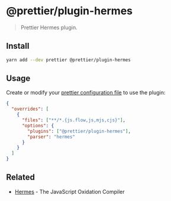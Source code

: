 # @prettier/plugin-hermes

> Prettier Hermes plugin.

## Install

```bash
yarn add --dev prettier @prettier/plugin-hermes
```

## Usage

Create or modify your [prettier configuration file](https://prettier.io/docs/en/configuration) to use the plugin:

```json
{
  "overrides": [
    {
      "files": ["**/*.{js.flow,js,mjs,cjs}"],
      "options": {
        "plugins": ["@prettier/plugin-hermes"],
        "parser": "hermes"
      }
    }
  ]
}
```

## Related

- [Hermes](https://github.com/facebook/hermes/blob/main/README.md) - The JavaScript Oxidation Compiler
